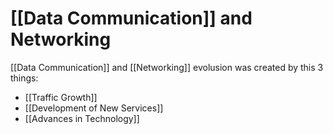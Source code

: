 # [[Data Communication]] and Networking
[[Data Communication]] and [[Networking]] evolusion was created by this 3 things:
- [[Traffic Growth]]
- [[Development of New Services]]
- [[Advances in Technology]]


